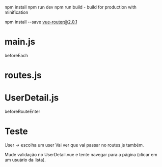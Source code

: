 npm install
npm run dev
npm run build - build for production with minification

npm install --save vue-router@2.0.1


# main.js
beforeEach

# routes.js

# UserDetail.js
beforeRouteEnter


# Teste
User -> escolha um user
Vai ver que vai passar no routes.js também.

Mude validação no UserDetail.vue e tente navegar para a página (clicar em um usuário da lista).